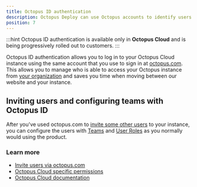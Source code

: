 ```yaml
---
title: Octopus ID authentication
description: Octopus Deploy can use Octopus accounts to identify users.
position: 7
---
```


:::hint
Octopus ID authentication is available only in **Octopus Cloud** and is being progressively rolled out to customers.
:::

Octopus ID authentication allows you to log in to your Octopus Cloud instance using the same account that you use to sign in at [octopus.com](https://octopus.com). This allows you to manage who is able to access your Octopus instance from [your organization](https://octopus.com/organization/) and saves you time when moving between our website and your instance.

## Inviting users and configuring teams with Octopus ID

After you've used octopus.com to [invite some other users](/docs/octopus-cloud/index.md#OctopusCloud-Invitingusers) to your instance, you can configure the users with [Teams](/docs/security/users-and-teams/index.md) and [User Roles](/docs/security/users-and-teams/user-roles.md) as you normally would using the product.

### Learn more

- [Invite users via octopus.com](/docs/octopus-cloud/index.md#OctopusCloud-Invitingusers)
- [Octopus Cloud specific permissions](/docs/octopus-cloud/permissions.md)
- [Octopus Cloud documentation](/docs/octopus-cloud/index.md)